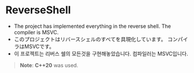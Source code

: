 # ReverseShell

- The project has implemented everything in the reverse shell. The compiler is MSVC.
- このプロジェクトはリバースシェルのすべてを具現化しています。 コンパイラはMSVCです。
- 이 프로젝트는 리버스 쉘의 모든것을 구현해놓았습니다. 컴파일러는 MSVC입니다. 
 
> **Note**: **C++20** was used.
